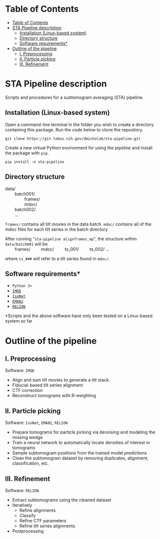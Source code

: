 # Table of Contents

- [Table of Contents](#table-of-contents)
- [STA Pipeline description](#sta-pipeline-description)
  - [Installation (Linux-based system)](#installation-linux-based-system)
  - [Directory structure](#directory-structure)
  - [Software requirements\*](#software-requirements)
- [Outline of the pipeline](#outline-of-the-pipeline)
  - [I. Preprocessing](#i-preprocessing)
  - [II. Particle picking](#ii-particle-picking)
  - [III. Refinement](#iii-refinement)

 
# STA Pipeline description

Scripts and procedures for a subtomogram averaging (STA) pipeline.

## Installation (Linux-based system)

Open a command-line terminal in the folder you wish to create a directory containing this package. Run the code below to clone the repository. 

`git clone https://git.lobos.nih.gov/dmichalak/sta-pipeline.git`

 Create a new virtual Python environment for using the pipeline and install the package with ``pip``.

`pip install -e sta-pipeline`

## Directory structure

data/\
&nbsp;&nbsp;&nbsp;&nbsp;&nbsp;&nbsp;&nbsp;&nbsp;batch001/\
&nbsp;&nbsp;&nbsp;&nbsp;&nbsp;&nbsp;&nbsp;&nbsp;&nbsp;&nbsp;&nbsp;&nbsp;&nbsp;&nbsp;&nbsp;&nbsp;frames/\
&nbsp;&nbsp;&nbsp;&nbsp;&nbsp;&nbsp;&nbsp;&nbsp;&nbsp;&nbsp;&nbsp;&nbsp;&nbsp;&nbsp;&nbsp;&nbsp;mdoc/\
&nbsp;&nbsp;&nbsp;&nbsp;&nbsp;&nbsp;&nbsp;&nbsp;batch002/\
&nbsp;&nbsp;&nbsp;&nbsp;&nbsp;&nbsp;&nbsp;&nbsp;...

``frames/`` contains all tilt movies in the data batch.
``mdoc/`` contains all of the mdoc files for each tilt series in the batch directory.

After running "``sta-pipeline alignframes_mp``", the structure within ``data/batch001`` will be\
&nbsp;&nbsp;&nbsp;&nbsp;&nbsp;&nbsp;&nbsp;&nbsp;frames/
&nbsp;&nbsp;&nbsp;&nbsp;&nbsp;&nbsp;&nbsp;&nbsp;mdoc/
&nbsp;&nbsp;&nbsp;&nbsp;&nbsp;&nbsp;&nbsp;&nbsp;ts_001/
&nbsp;&nbsp;&nbsp;&nbsp;&nbsp;&nbsp;&nbsp;&nbsp;ts_002/
    ...

where ``ts_###`` will refer to a tilt series found in ``mdoc/``.

## Software requirements*

- ``Python 3+``
- [``IMOD``](https://bio3d.colorado.edu/imod/)
- [``IsoNet``](https://github.com/IsoNet-cryoET/IsoNet)
- [``EMAN2``](https://blake.bcm.edu/emanwiki/EMAN2)
- [``RELION``](https://relion.readthedocs.io/en/release-4.0/)

*Scripts and the above software have only been tested on a Linux-based system so far
# Outline of the pipeline


## I. Preprocessing

Software: ``IMOD``

- Align and sum tilt movies to generate a tilt stack.
- Fiducial-based tilt series alignment
- CTF correction
- Reconstruct tomograms with R-weighting

## II. Particle picking

Software: ``IsoNet``, ``EMAN2``, ``RELION`` 

- Prepare tomograms for particle picking via denoising and modeling the missing wedge
- Train a neural network to automatically locate densities of interest in tomograms
- Sample subtomogram positions from the trained model predictions
- Clean the subtomogram dataset by removing duplicates, alignment, classification, etc.

## III. Refinement

Software: ``RELION``

- Extract subtomograms using the cleaned dataset
- Iteratively
    - Refine alignments
    - Classify
    - Refine CTF parameters
    - Refine tilt series alignments
- Postprocessing